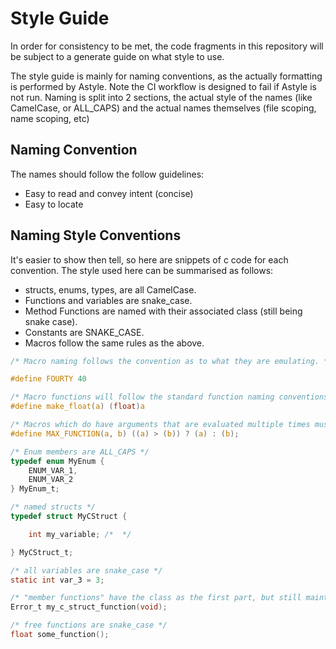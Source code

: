# Style Guide

In order for consistency to be met, the code fragments in this repository will be subject to a generate guide on what 
style to use.

The style guide is mainly for naming conventions, as the actually formatting is performed by Astyle. Note the CI
workflow is designed to fail if Astyle is not run. Naming is split into 2 sections, the actual style of the names (like
CamelCase, or ALL_CAPS) and the actual names themselves (file scoping, name scoping, etc)

## Naming Convention

The names should follow the follow guidelines:

- Easy to read and convey intent (concise)
- Easy to locate

## Naming Style Conventions

It's easier to show then tell, so here are snippets of c code for each convention. The style used here can be summarised
as follows:

- structs, enums, types, are all CamelCase.
- Functions and variables are snake_case.
- Method Functions are named with their associated class (still being snake case).
- Constants are SNAKE_CASE.
- Macros follow the same rules as the above.

```c
/* Macro naming follows the convention as to what they are emulating. */

#define FOURTY 40

/* Macro functions will follow the standard function naming conventions. (see below) */
#define make_float(a) (float)a

/* Macros which do have arguments that are evaluated multiple times must be in ALL_CAPs */
#define MAX_FUNCTION(a, b) ((a) > (b)) ? (a) : (b);

/* Enum members are ALL_CAPS */
typedef enum MyEnum {
    ENUM_VAR_1,
    ENUM_VAR_2
} MyEnum_t;

/* named structs */
typedef struct MyCStruct {

    int my_variable; /*  */

} MyCStruct_t;

/* all variables are snake_case */
static int var_3 = 3;

/* "member functions" have the class as the first part, but still maintain snake_case */
Error_t my_c_struct_function(void);

/* free functions are snake_case */
float some_function();

```
